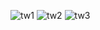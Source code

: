 ![tw1](https://github.com/user-attachments/assets/b43f601a-ba29-43c8-a3da-d965246e8a03)
![tw2](https://github.com/user-attachments/assets/e9e49019-4913-4bc1-af11-b7ff09e0652a)
![tw3](https://github.com/user-attachments/assets/08f7ed80-fc7b-4de6-8094-b9ffb420d981)

